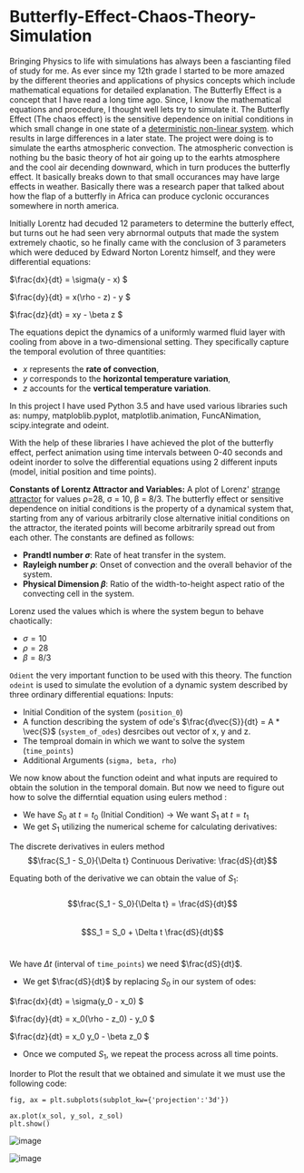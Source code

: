 # Butterfly-Effect-Chaos-Theory-Simulation

Bringing Physics to life with simulations has always been a fascianting filed of study for me. As ever since my 12th grade I started to be more amazed by the different theories and applications of physics concepts which include mathematical equations for detailed explanation. 
The Butterfly Effect is a concept that I have read a long time ago. Since, I know the mathematical equations and procedure, I thought well lets try to simulate it. 
The Butterfly Effect (The chaos effect) is the sensitive dependence on initial conditions in which small change in one state of a [deterministic non-linear system](https://en.wikipedia.org/wiki/Nonlinear_system). which results in large differences in a later state. The project were doing is to simulate the earths atmospheric convection. The atmospheric convection is nothing bu the basic theory of hot air going up to the earhts atmosphere and the cool air decending downward, which in turn produces the butterfly effect. 
It basically breaks down to that small occurances may have large effects in weather. Basically there was a research paper that talked about how the flap of a butterfly in Africa can produce cyclonic occurances somewhere in north america. 

Initially Lorentz had decuded 12 parameters to determine the butterly effect, but turns out he had seen very abrnormal outputs that made the system extremely chaotic, so he finally came with the conclusion of 3 parameters which were deduced by Edward Norton Lorentz himself, and they were differential equations:

$\frac{dx}{dt} = \sigma(y - x) $

$\frac{dy}{dt} = x(\rho - z) - y $

$\frac{dz}{dt} = xy - \beta z $

The equations depict the dynamics of a uniformly warmed fluid layer with cooling from above in a two-dimensional setting.
They specifically capture the temporal evolution of three quantities:

* $x$ represents the **rate of convection**, 
* $y$ corresponds to the **horizontal temperature variation**,
* $z$ accounts for the **vertical temperature variation**.

In this project I have used Python 3.5 and have used various libraries such as:
numpy, matploblib.pyplot, matplotlib.animation, FuncANimation, scipy.integrate and odeint. 

With the help of these libraries I have achieved the plot of the butterfly effect, perfect animation using time intervals between 0-40 seconds and odeint inorder to solve the differential equations using 2 different inputs (model, initial position and time points).

**Constants of Lorentz Attractor and Variables:**
A plot of Lorenz' [strange attractor](https://en.wikipedia.org/wiki/Attractor#Strange_attractor) for values ρ=28, σ = 10, β = 8/3. The butterfly effect or sensitive dependence on initial conditions is the property of a dynamical system that, starting from any of various arbitrarily close alternative initial conditions on the attractor, the iterated points will become arbitrarily spread out from each other.
The constants are defined as follows:
* **Prandtl number $\sigma$**: Rate of heat transfer in the system.
* **Rayleigh number $\rho$**: Onset of convection and the overall behavior of the system.
* **Physical Dimension $\beta$**: Ratio of the width-to-height aspect ratio of the convecting cell in the system.

Lorenz used the values which is where the system begun to behave chaotically:
* $\sigma = 10$
* $\rho = 28$
* $\beta = 8/3$
  
```Odient``` the very important function to be used with this theory. The function  ```odeint``` is used to simulate the evolution of a dynamic system described by three ordinary differential equations:
Inputs:
* Initial Condition of the system (```position_0```)
* A function describing the system of ode's $\frac{d\vec{S}}{dt} = A * \vec{S}$ (```system_of_odes```) desrcibes out vector of x, y and z.
* The temproal domain in which we want to solve the system (```time_points```) 
* Additional Arguments (```sigma, beta, rho```)

We now know about the function odeint and what inputs are required to obtain the solution in the temporal domain. But now we need to figure out how to solve the differntial equation using eulers method :
* We have $S_0$ at $t = t_0$ (Initial Condition) -> We want $S_1$ at $t = t_1$
* We get $S_1$ utilizing the numerical scheme for calculating derivatives:

The discrete derivatives in eulers method
$$\frac{S_1 - S_0}{\Delta t} 
Continuous Derivative: 
\frac{dS}{dt}$$ 

Equating both of the derivative we can obtain the value of $S_1$: <br>
</br>
$$\frac{S_1 - S_0}{\Delta t} = \frac{dS}{dt}$$
<br>
$$S_1 = S_0 + \Delta t \frac{dS}{dt}$$ </br>

We have $\Delta t$ (interval of ```time_points```) we need $\frac{dS}{dt}$.
* We get $\frac{dS}{dt}$ by replacing $S_0$ in our system of odes:

$\frac{dx}{dt} = \sigma(y_0 - x_0) $

$\frac{dy}{dt} = x_0(\rho - z_0) - y_0 $

$\frac{dz}{dt} = x_0 y_0 - \beta z_0 $

* Once we computed $S_1$, we repeat the process across all time points.


Inorder to Plot the result that we obtained and simulate it we must use the following code:

```
fig, ax = plt.subplots(subplot_kw={'projection':'3d'})

ax.plot(x_sol, y_sol, z_sol)
plt.show()
```
![image](https://github.com/user-attachments/assets/fae7e6be-649f-4637-b9c9-645d6423d007)



![image](https://github.com/user-attachments/assets/3c18c624-dc62-4884-8a56-90b005daf5e1)

